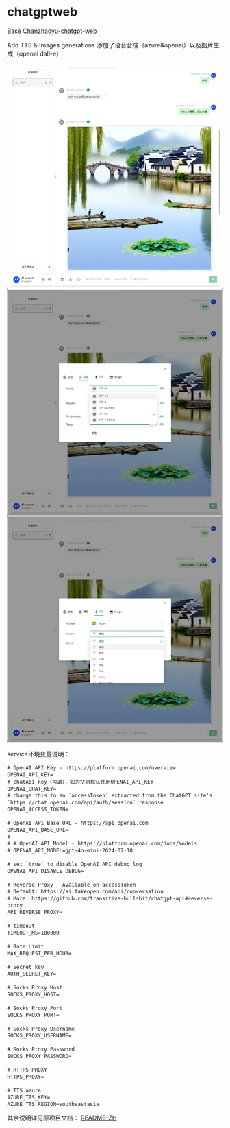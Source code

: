 # chatgptweb

Base [Chanzhaoyu-chatgpt-web](https://github.com/Chanzhaoyu/chatgpt-web)

Add TTS & Images generations
添加了语音合成（azure&openai）以及图片生成（openai dall-e）

![cover](./docs/img1.png)
![cover](./docs/img2.png)
![cover](./docs/img3.png)

service环境变量说明：
```env
# OpenAI API Key - https://platform.openai.com/overview
OPENAI_API_KEY=
# chatApi key（可选），如为空则默认使用OPENAI_API_KEY
OPENAI_CHAT_KEY=
# change this to an `accessToken` extracted from the ChatGPT site's `https://chat.openai.com/api/auth/session` response
OPENAI_ACCESS_TOKEN=

# OpenAI API Base URL - https://api.openai.com
OPENAI_API_BASE_URL=
# 
# # OpenAI API Model - https://platform.openai.com/docs/models
# OPENAI_API_MODEL=gpt-4o-mini-2024-07-18

# set `true` to disable OpenAI API debug log
OPENAI_API_DISABLE_DEBUG=

# Reverse Proxy - Available on accessToken
# Default: https://ai.fakeopen.com/api/conversation
# More: https://github.com/transitive-bullshit/chatgpt-api#reverse-proxy
API_REVERSE_PROXY=

# timeout
TIMEOUT_MS=100000

# Rate Limit
MAX_REQUEST_PER_HOUR=

# Secret key
AUTH_SECRET_KEY=

# Socks Proxy Host
SOCKS_PROXY_HOST=

# Socks Proxy Port
SOCKS_PROXY_PORT=

# Socks Proxy Username
SOCKS_PROXY_USERNAME=

# Socks Proxy Password
SOCKS_PROXY_PASSWORD=

# HTTPS PROXY
HTTPS_PROXY=

# TTS azure 
AZURE_TTS_KEY=
AZURE_TTS_REGION=southeastasia
```
其余说明详见原项目文档： [README-ZH](./README.zh.md)